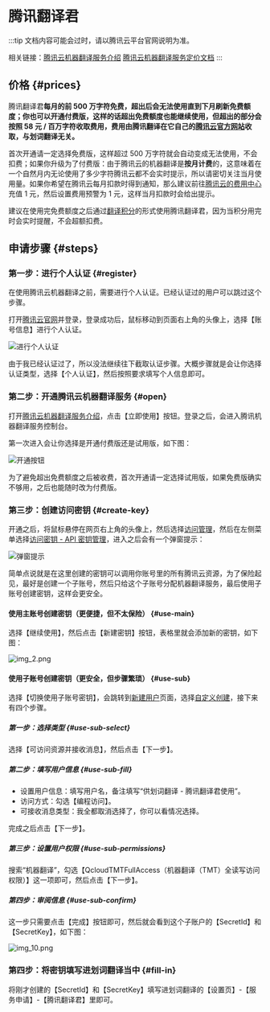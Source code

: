 # 腾讯翻译君

:::tip
文档内容可能会过时，请以腾讯云平台官网说明为准。

相关链接：[腾讯云机器翻译服务介绍](https://curl.qcloud.com/Ykn2htRP) [腾讯云机器翻译服务定价文档](https://curl.qcloud.com/JAXtzpXl)
:::

## 价格 {#prices}

腾讯翻译君**每月的前 500 万字符免费，超出后会无法使用直到下月刷新免费额度；你也可以开通付费版，这样的话超出免费额度也能继续使用，但超出的部分会按照 58 元 / 百万字符收取费用，费用由腾讯翻译在它自己的[腾讯云官方网站](https://curl.qcloud.com/Ykn2htRP)收取，与划词翻译无关。**

首次开通请一定选择免费版，这样超过 500 万字符就会自动变成无法使用，不会扣费；如果你升级为了付费版：由于腾讯云的机器翻译是**按月计费**的，这意味着在一个自然月内无论使用了多少字符腾讯云都不会实时提示，所以请密切关注当月使用量。如果你希望在腾讯云每月扣款时得到通知，那么建议前往[腾讯云的费用中心](https://console.cloud.tencent.com/expense/overview)充值 1 元，然后设置费用预警为 1 元，这样当月扣款时会给出提示。

建议在使用完免费额度之后通过[翻译积分](tp.md)的形式使用腾讯翻译君，因为当积分用完时会实时提醒，不会超额扣费。

## 申请步骤 {#steps}

### 第一步：进行个人认证 {#register}

在使用腾讯云机器翻译之前，需要进行个人认证。已经认证过的用户可以跳过这个步骤。

打开[腾讯云官网](https://curl.qcloud.com/4vzOn2Fe)并登录，登录成功后，鼠标移动到页面右上角的头像上，选择【账号信息】进行个人认证。

![进行个人认证](./img.png)

由于我已经认证过了，所以没法继续往下截取认证步骤。大概步骤就是会让你选择认证类型，选择【个人认证】，然后按照要求填写个人信息即可。

### 第二步：开通腾讯云机器翻译服务 {#open}

打开[腾讯云机器翻译服务介绍](https://curl.qcloud.com/Ykn2htRP)，点击【立即使用】按钮。登录之后，会进入腾讯机器翻译服务控制台。

第一次进入会让你选择是开通付费版还是试用版，如下图：

![开通按钮](../../static/qq1.png)

为了避免超出免费额度之后被收费，首次开通请一定选择试用版，如果免费版确实不够用，之后也能随时改为付费版。

### 第三步：创建访问密钥 {#create-key}

开通之后，将鼠标悬停在网页右上角的头像上，然后选择[访问管理](https://console.cloud.tencent.com/cam/overview)，然后在左侧菜单选择[访问密钥 - API 密钥管理](https://console.cloud.tencent.com/cam/capi)，进入之后会有一个弹窗提示：

![弹窗提示](./img_1.png)

简单点说就是在这里创建的密钥可以调用你账号里的所有腾讯云资源，为了保险起见，最好是创建一个子账号，然后只给这个子账号分配机器翻译服务，最后使用子账号创建密钥，这样会更安全。

#### 使用主账号创建密钥（更便捷，但不太保险） {#use-main}

选择【继续使用】，然后点击【新建密钥】按钮，表格里就会添加新的密钥，如下图：

![img_2.png](./img_2.png)

#### 使用子账号创建密钥（更安全，但步骤繁琐） {#use-sub}

选择【切换使用子账号密钥】，会跳转到[新建用户](https://console.cloud.tencent.com/cam/user/userType)页面，选择[自定义创建](https://console.cloud.tencent.com/cam/user/create)，接下来有四个步骤。

##### 第一步：选择类型 {#use-sub-select}

选择【可访问资源并接收消息】，然后点击【下一步】。

##### 第二步：填写用户信息 {#use-sub-fill}

- 设置用户信息：填写用户名，备注填写“供划词翻译 - 腾讯翻译君使用”。
- 访问方式：勾选【编程访问】。
- 可接收消息类型：我全都取消选择了，你可以看情况选择。

完成之后点击【下一步】。

##### 第三步：设置用户权限 {#use-sub-permissions}

搜索“机器翻译”，勾选【QcloudTMTFullAccess（机器翻译（TMT）全读写访问权限）】这一项即可，然后点击【下一步】。

##### 第四步：审阅信息 {#use-sub-confirm}

这一步只需要点击【完成】按钮即可，然后就会看到这个子账户的【SecretId】和【SecretKey】，如下图：

![img_10.png](./img_10.png)

### 第四步：将密钥填写进划词翻译当中 {#fill-in}

将刚才创建的【SecretId】和【SecretKey】填写进划词翻译的【设置页】-【服务申请】-【腾讯翻译君】里即可。